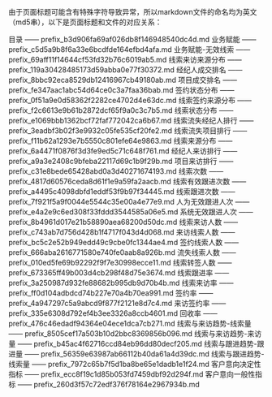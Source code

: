 由于页面标题可能含有特殊字符导致异常，所以markdown文件的命名均为英文（md5串），以下是页面标题和文件的对应关系：

目录 —— prefix_b3d906fa69af026db8f146948540dc4d.md
业务赋能 —— prefix_c5d5a9b8f6a33e6bcdfde164efbd4afa.md
业务赋能-无效线索 —— prefix_69aff11f14644cf53fd32b76c6019ab5.md
线索来访来源分布 —— prefix_119a30428485173d59abba0e77f30372.md
经纪人成交排名 —— prefix_8bbc92eca8529db12416967cb49180ab.md
项目成交排名 —— prefix_fe347aac1abc54d64ce0c3a7faa36bab.md
签约状态分布 —— prefix_0f51a9e0d58362f2282ce4702d4e63dc.md
线索签约来源分布 —— prefix_f2c6613e9b61b2872dcf65f9a0c3c7b5.md
线索状态分布 —— prefix_e1069bbb1362bcf72faf772042ca6b67.md
线索流失经纪人排行 —— prefix_3eadbf3b02f3e9932c05fe535cf20fe2.md
线索流失项目排行 —— prefix_f11b62a1293e7b5550c801efe64e9863.md
线索来源分布 —— prefix_6a4471f0876f3d3fe9ed5c71c648f761.md
经纪人来访排行 —— prefix_a9a3e2408c9bfeba22117d69c1b9f29b.md
项目来访排行 —— prefix_c31e8bede65428abd0a3d40271674193.md
线索次数 —— prefix_4817d60576ceda8d61f1e9a59fa2aacb.md
线索有效跟进次数 —— prefix_a4495c4098dbfd1eddf53f9b97f34445.md
线索跟进次数 —— prefix_7f921f5a9f0044e5544c35e00a4e77e9.md
人为无效跟进人次 —— prefix_e4a2e9c6ed308f33fddd3544585a06e5.md
系统无效跟进人次 —— prefix_8b4961d017e21b58890aea68200d50dc.md
线索来访人数 —— prefix_c743ab7d756d428b1f4717f043d4d068.md
来访线索人数 —— prefix_bc5c2e52b949edd49c9cbe0fc1344ae4.md
签约线索人数 —— prefix_666aba2616771580e740fe0aab8a926b.md
流失线索人数 —— prefix_010ed5fe69b92292f9f7e30998ecce11.md
线索转签人数 —— prefix_673365ff49b003d4cb298f48d75e3674.md
线索跟进率 —— prefix_3a250987d932fe88682b995db9d70b4b.md
线索来访率 —— prefix_ff0d104adbdcd74b227e70a4b70ea991.md
签约率 —— prefix_4a947297c5a9abcd9f877f2121e8d7c4.md
来访签约率 —— prefix_335e6308d792ef4b3ee3326a8ccb4601.md
回收率 —— prefix_476c46edadf94364e04ece1dca7cb271.md
线索与来访趋势-线索量 —— prefix_8505cef17a503b10d2bbc8369856b096.md
线索与来访趋势-来访量 —— prefix_b45ac4f62716ccd84eb96dd80decf205.md
线索与跟进趋势-跟进量 —— prefix_56359e63987ab66112b40da61a4d39dc.md
线索与跟进趋势-线索量 —— prefix_7972c65b7f5d1ba8be65e1dadb1e1f24.md
客户意向决定性指标 —— prefix_ecc8f19c1d85b053fd7459dbf92d294f.md
客户意向一般性指标 —— prefix_260d3f57c72edf376f78164e2967934b.md
